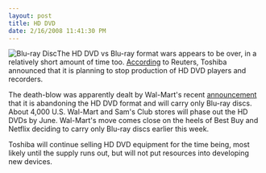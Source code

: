 ```yaml
---
layout: post
title: HD DVD
date: 2/16/2008 11:41:30 PM
---
```


![Blu-ray Disc](http://www.blu-ray.com/images/bluray.gif)The HD DVD vs Blu-ray format wars appears to be over, in a relatively short amount of time too. [According](http://www.reuters.com/article/idUSL1627196120080216 "http://www.reuters.com/article/idUSL1627196120080216") to Reuters, Toshiba announced that it is planning to stop production of HD DVD players and recorders.

The death-blow was apparently dealt by Wal-Mart's recent [announcement](http://www.reuters.com/article/technologyNews/idUSWEN397220080215) that it is abandoning the HD DVD format and will carry only Blu-ray discs. About 4,000 U.S. Wal-Mart and Sam's Club stores will phase out the HD DVDs by June. Wal-Mart's move comes close on the heels of Best Buy and Netflix deciding to carry only Blu-ray discs earlier this week.

Toshiba will continue selling HD DVD equipment for the time being, most likely until the supply runs out, but will not put resources into developing new devices.
